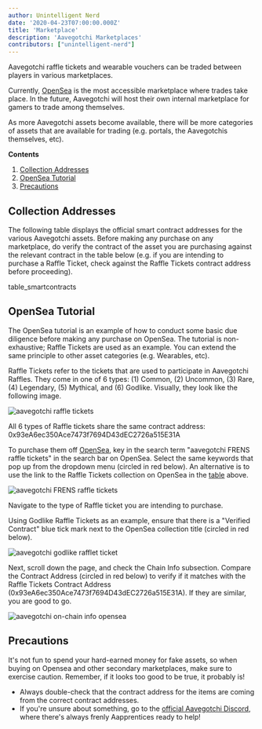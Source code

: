 ```yaml
---
author: Unintelligent Nerd
date: '2020-04-23T07:00:00.000Z'
title: 'Marketplace'
description: 'Aavegotchi Marketplaces'
contributors: ["unintelligent-nerd"]
---
```


Aavegotchi raffle tickets and wearable vouchers can be traded between players in various marketplaces. 

Currently, [OpenSea](https://opensea.io/) is the most accessible marketplace where trades take place. In the future, Aavegotchi will host their own internal marketplace for gamers to trade among themselves. 

As more Aavegotchi assets become available, there will be more categories of assets that are available for trading (e.g. portals, the Aavegotchis themselves, etc).

<div class="contentsBox">

**Contents**

<ol>
<li><a href=#collection-addresses>Collection Addresses</a></li>
<li><a href=#opensea-tutorial>OpenSea Tutorial</a></li>
<li><a href=#precautions>Precautions</a></li>
</ol>

</div>

## Collection Addresses

The following table displays the official smart contract addresses for the various Aavegotchi assets. Before making any purchase on any marketplace, do verify the contract of the asset you are purchasing against the relevant contract in the table below (e.g. if you are intending to purchase a Raffle Ticket, check against the Raffle Tickets contract address before proceeding).

table_smartcontracts

## OpenSea Tutorial

The OpenSea tutorial is an example of how to conduct some basic due diligence before making any purchase on OpenSea. The tutorial is non-exhaustive; Raffle Tickets are used as an example. You can extend the same principle to other asset categories (e.g. Wearables, etc).

Raffle Tickets refer to the tickets that are used to participate in Aavegotchi Raffles. They come in one of 6 types: (1) Common, (2) Uncommon, (3) Rare, (4) Legendary, (5) Mythical, and (6) Godlike. Visually, they look like the following image.

<img src = "/marketplace/aavegotchi-raffle-tix.png" alt = "aavegotchi raffle tickets" class="bodyImage">

All 6 types of Raffle tickets share the same contract address: 0x93eA6ec350Ace7473f7694D43dEC2726a515E31A

To purchase them off [OpenSea](https://opensea.io/), key in the search term "aavegotchi FRENS raffle tickets" in the search bar on OpenSea. Select the same keywords that pop up from the dropdown menu (circled in red below). An alternative is to use the link to the Raffle Tickets collection on OpenSea in the [table](/posts/marketplace#collection-addresses) above.

<img src = "/marketplace/aavegotchi-frens-raffle-tickets-opensea.png" alt = "aavegotchi FRENS raffle tickets" class="bodyImage">

Navigate to the type of Raffle ticket you are intending to purchase.

Using Godlike Raffle Tickets as an example, ensure that there is a "Verified Contract" blue tick mark next to the OpenSea collection title (circled in red below).

<img src ="/marketplace/aavegotchi-godlike-raffle-ticket.png" alt= "aavegotchi godlike rafflet ticket" class="bodyImage">

Next, scroll down the page, and check the Chain Info subsection. Compare the Contract Address (circled in red below) to verify if it matches with the Raffle Tickets Contract Address (0x93eA6ec350Ace7473f7694D43dEC2726a515E31A). If they are similar, you are good to go.

<img src = "/marketplace/aavegotchi-chain-info.png" alt = "aavegotchi on-chain info opensea" class="bodyImage">


## Precautions

It's not fun to spend your hard-earned money for fake assets, so when buying on Opensea and other secondary marketplaces, make sure to exercise caution. Remember, if it looks too good to be true, it probably is!

* Always double-check that the contract address for the items are coming from the correct contract addresses.
* If you're unsure about something, go to the [official Aavegotchi Discord](https://discord.com/invite/NPwnWB6), where there's always frenly Aapprentices ready to help!
